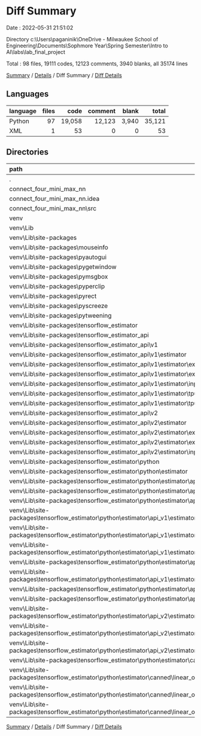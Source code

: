 # Diff Summary

Date : 2022-05-31 21:51:02

Directory c:\Users\paganinik\OneDrive - Milwaukee School of Engineering\Documents\Sophmore Year\Spring Semester\Intro to AI\labs\lab_final_project

Total : 98 files,  19111 codes, 12123 comments, 3940 blanks, all 35174 lines

[Summary](results.md) / [Details](details.md) / Diff Summary / [Diff Details](diff-details.md)

## Languages
| language | files | code | comment | blank | total |
| :--- | ---: | ---: | ---: | ---: | ---: |
| Python | 97 | 19,058 | 12,123 | 3,940 | 35,121 |
| XML | 1 | 53 | 0 | 0 | 53 |

## Directories
| path | files | code | comment | blank | total |
| :--- | ---: | ---: | ---: | ---: | ---: |
| . | 98 | 19,111 | 12,123 | 3,940 | 35,174 |
| connect_four_mini_max_nn | 14 | 787 | 281 | 210 | 1,278 |
| connect_four_mini_max_nn\.idea | 1 | 53 | 0 | 0 | 53 |
| connect_four_mini_max_nn\src | 13 | 734 | 281 | 210 | 1,225 |
| venv | 84 | 18,324 | 11,842 | 3,730 | 33,896 |
| venv\Lib | 84 | 18,324 | 11,842 | 3,730 | 33,896 |
| venv\Lib\site-packages | 84 | 18,324 | 11,842 | 3,730 | 33,896 |
| venv\Lib\site-packages\mouseinfo | 2 | 566 | 172 | 169 | 907 |
| venv\Lib\site-packages\pyautogui | 6 | 1,875 | 1,139 | 452 | 3,466 |
| venv\Lib\site-packages\pygetwindow | 3 | 491 | 177 | 209 | 877 |
| venv\Lib\site-packages\pymsgbox | 2 | 369 | 107 | 121 | 597 |
| venv\Lib\site-packages\pyperclip | 2 | 443 | 170 | 141 | 754 |
| venv\Lib\site-packages\pyrect | 1 | 870 | 451 | 142 | 1,463 |
| venv\Lib\site-packages\pyscreeze | 1 | 391 | 156 | 94 | 641 |
| venv\Lib\site-packages\pytweening | 1 | 210 | 312 | 73 | 595 |
| venv\Lib\site-packages\tensorflow_estimator | 66 | 13,109 | 9,158 | 2,329 | 24,596 |
| venv\Lib\site-packages\tensorflow_estimator\_api | 15 | 218 | 50 | 40 | 308 |
| venv\Lib\site-packages\tensorflow_estimator\_api\v1 | 8 | 134 | 31 | 29 | 194 |
| venv\Lib\site-packages\tensorflow_estimator\_api\v1\estimator | 6 | 127 | 27 | 24 | 178 |
| venv\Lib\site-packages\tensorflow_estimator\_api\v1\estimator\experimental | 1 | 19 | 4 | 4 | 27 |
| venv\Lib\site-packages\tensorflow_estimator\_api\v1\estimator\export | 1 | 15 | 7 | 4 | 26 |
| venv\Lib\site-packages\tensorflow_estimator\_api\v1\estimator\inputs | 1 | 8 | 4 | 4 | 16 |
| venv\Lib\site-packages\tensorflow_estimator\_api\v1\estimator\tpu | 2 | 19 | 8 | 8 | 35 |
| venv\Lib\site-packages\tensorflow_estimator\_api\v1\estimator\tpu\experimental | 1 | 7 | 4 | 4 | 15 |
| venv\Lib\site-packages\tensorflow_estimator\_api\v2 | 6 | 84 | 19 | 10 | 113 |
| venv\Lib\site-packages\tensorflow_estimator\_api\v2\estimator | 4 | 82 | 15 | 7 | 104 |
| venv\Lib\site-packages\tensorflow_estimator\_api\v2\estimator\experimental | 1 | 13 | 4 | 2 | 19 |
| venv\Lib\site-packages\tensorflow_estimator\_api\v2\estimator\export | 1 | 10 | 7 | 2 | 19 |
| venv\Lib\site-packages\tensorflow_estimator\_api\v2\estimator\inputs | 1 | 0 | 0 | 1 | 1 |
| venv\Lib\site-packages\tensorflow_estimator\python | 50 | 12,884 | 9,104 | 2,285 | 24,273 |
| venv\Lib\site-packages\tensorflow_estimator\python\estimator | 49 | 12,884 | 9,104 | 2,284 | 24,272 |
| venv\Lib\site-packages\tensorflow_estimator\python\estimator\api | 15 | 225 | 54 | 43 | 322 |
| venv\Lib\site-packages\tensorflow_estimator\python\estimator\api\_v1 | 8 | 134 | 31 | 29 | 194 |
| venv\Lib\site-packages\tensorflow_estimator\python\estimator\api\_v1\estimator | 6 | 127 | 27 | 24 | 178 |
| venv\Lib\site-packages\tensorflow_estimator\python\estimator\api\_v1\estimator\experimental | 1 | 19 | 4 | 4 | 27 |
| venv\Lib\site-packages\tensorflow_estimator\python\estimator\api\_v1\estimator\export | 1 | 15 | 7 | 4 | 26 |
| venv\Lib\site-packages\tensorflow_estimator\python\estimator\api\_v1\estimator\inputs | 1 | 8 | 4 | 4 | 16 |
| venv\Lib\site-packages\tensorflow_estimator\python\estimator\api\_v1\estimator\tpu | 2 | 19 | 8 | 8 | 35 |
| venv\Lib\site-packages\tensorflow_estimator\python\estimator\api\_v1\estimator\tpu\experimental | 1 | 7 | 4 | 4 | 15 |
| venv\Lib\site-packages\tensorflow_estimator\python\estimator\api\_v2 | 6 | 84 | 19 | 10 | 113 |
| venv\Lib\site-packages\tensorflow_estimator\python\estimator\api\_v2\estimator | 4 | 82 | 15 | 7 | 104 |
| venv\Lib\site-packages\tensorflow_estimator\python\estimator\api\_v2\estimator\experimental | 1 | 13 | 4 | 2 | 19 |
| venv\Lib\site-packages\tensorflow_estimator\python\estimator\api\_v2\estimator\export | 1 | 10 | 7 | 2 | 19 |
| venv\Lib\site-packages\tensorflow_estimator\python\estimator\api\_v2\estimator\inputs | 1 | 0 | 0 | 1 | 1 |
| venv\Lib\site-packages\tensorflow_estimator\python\estimator\canned | 21 | 8,972 | 5,919 | 1,460 | 16,351 |
| venv\Lib\site-packages\tensorflow_estimator\python\estimator\canned\linear_optimizer | 4 | 439 | 307 | 66 | 812 |
| venv\Lib\site-packages\tensorflow_estimator\python\estimator\canned\linear_optimizer\python | 3 | 434 | 288 | 64 | 786 |
| venv\Lib\site-packages\tensorflow_estimator\python\estimator\canned\linear_optimizer\python\utils | 2 | 434 | 288 | 63 | 785 |

[Summary](results.md) / [Details](details.md) / Diff Summary / [Diff Details](diff-details.md)